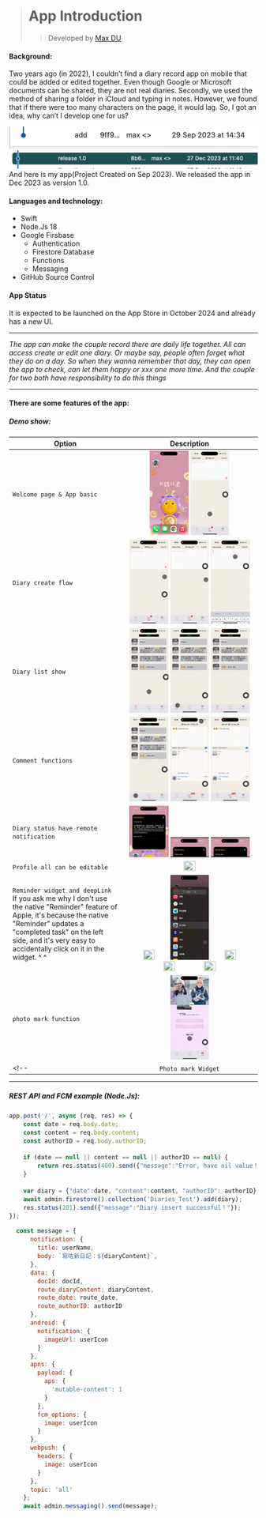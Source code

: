 <!-- ![Alt Text](https://media.giphy.com/media/vFKqnCdLPNOKc/giphy.gif)

<img src="https://media.giphy.com/media/vFKqnCdLPNOKc/giphy.gif" width="40" height="40" />

<img src="/giphy.gif"/> -->
># App Introduction
>>Developed by [Max DU](https://github.com/maxdu96)
#### Background: 
Two years ago (in 2022), I couldn’t find a diary record app on mobile that could be added or edited together. Even though Google or Microsoft documents can be shared, they are not real diaries. Secondly, we used the method of sharing a folder in iCloud and typing in notes. However, we found that if there were too many characters on the page, it would lag. So, I got an idea, why can’t I develop one for us?

<img src = "/Image/git_first.jpg" />
<img src = "/Image/git_version1.0.jpg" />
And here is my app(Project Created on Sep 2023). We released the app in Dec 2023 as version 1.0. 

#### Languages and technology:
+ Swift
+ Node.Js 18
+ Google Firsbase 
    - Authentication 
    - Firestore Database
    - Functions
    - Messaging
+ GitHub Source Control

#### App Status
It is expected to be launched on the App Store in October 2024 and already has a new UI.

___

*The app can make the couple record there are daily life together. All can access create or edit one diary. Or maybe say, people often forget what they do on a day. So when they wanna remember that day, they can open the app to check, can let them happy or xxx one more time. And the couple for two both have responsibility to do this things*

___

#### There are some features of the app:

##### Demo show:

| Option  | Description |
| ------ | :-----------: |
| `Welcome page & App basic` | <img src="/Image/GIF/welcome.gif" width="30%" height="30%" /> <img src="/Image/GIF/main_3tab.gif" width="30%" height="30%" />|
| `Diary create flow` | <img src="/Image/GIF/diary_typing.gif" width="30%" height="30%" />  <img src="/Image/GIF/day_range_selector.gif" width="30%" height="30%" /> <img src="/Image/GIF/diary_create.gif" width="30%" height="30%" />|
| `Diary list show` | <img src="/Image/GIF/diary_read.gif" width="30%" height="30%" /> <img src="/Image/GIF/year_selector.gif" width="30%" height="30%" /> <img src="/Image/GIF/diary_canEdit.gif" width="30%" height="30%" />|
| `Comment functions` | <img src="/Image/GIF/coment_typing.gif" width="30%" height="30%" /> <img src="/Image/GIF/coment_reaction.gif" width="30%" height="30%" />  <img src="/Image/GIF/comment_count.gif" width="30%" height="30%" /> |
| `Diary status have remote notification` | <img src="/Image/GIF/notif_create.gif" width="30%" height="30%" /> <img src="/Image/GIF/notif_edit.gif" width="30%" height="30%"/> <img src="/Image/GIF/notif_reaction.gif" width="30%" height="30%" />|
| `Profile all can be editable` | <img src="/Image/GIF/profile_canEdit.gif" width="30%" height="30%" /> |
| `Reminder widget and deepLink` <br> If you ask me why I don't use the native "Reminder" feature of Apple, it's because the native "Reminder" updates a "completed task" on the left side, and it's very easy to accidentally click on it in the widget. ^ ^  | <img src="/Image/GIF/reminder_typing.gif" width="30%" height="30%" /> <img src="/Image/GIF/reminder_widget.gif" width="30%" height="30%" /> <img src="/Image/GIF/reminder_widgetColor.gif" width="30%" height="30%" /> <img src="/Image/GIF/reminder_widgetUpdate.gif" width="30%" height="30%" /> <img src="/Image/GIF/reminder_widgetDeeplink.gif" width="30%" height="30%" />|
| `photo mark function` | <img src="/Image/GIF/photo_mark.gif" width="30%" height="30%" /> |
<!-- | `Photo mark Widget` | Coming soon | -->

___
##### REST API and FCM example (Node.Js):

``` js
app.post('/', async (req, res) => {
    const date = req.body.date;
    const content = req.body.content;
    const authorID = req.body.authorID;

    if (date == null || content == null || authorID == null) {
        return res.status(400).send({"message":"Error, have nil value！"});
    }

    var diary = {"date":date, "content":content, "authorID": authorID};
    await admin.firestore().collection('Diaries_Test').add(diary);
    res.status(201).send({"message":"Diary insert successful！"});
});
```

``` js
  const message = {
      notification: {
        title: userName,
        body: `寫咗新日記：${diaryContent}`,
      },
      data: {
        docId: docId,
        route_diaryContent: diaryContent,
        route_date: route_date,
        route_authorID: authorID
      },
      android: {
        notification: {
          imageUrl: userIcon
        }
      },
      apns: {
        payload: {
          aps: {
            'mutable-content': 1
          }
        },
        fcm_options: {
          image: userIcon
        }
      },
      webpush: {
        headers: {
          image: userIcon
        }
      },
      topic: 'all'
    };
    await admin.messaging().send(message);
```

